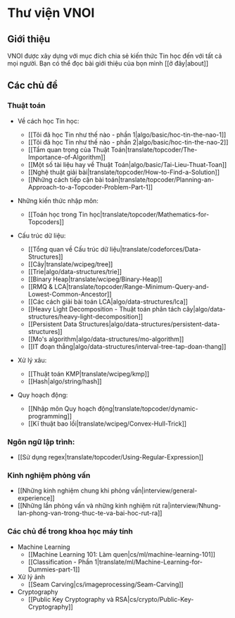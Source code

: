 # Thư viện VNOI

## Giới thiệu

VNOI được xây dựng với mục đích chia sẻ kiến thức Tin học đến với tất cả mọi người. Bạn có thể đọc bài giới thiệu của bọn mình [[ở đây|about]]

## Các chủ đề

### Thuật toán

- Về cách học Tin học:
    - [[Tôi đã học Tin như thế nào - phần 1|algo/basic/hoc-tin-the-nao-1]]
    - [[Tôi đã học Tin như thế nào - phần 2|algo/basic/hoc-tin-the-nao-2]]
    - [[Tầm quan trọng của Thuật Toán|translate/topcoder/The-Importance-of-Algorithm]]
    - [[Một số tài liệu hay về Thuật Toán|algo/basic/Tai-Lieu-Thuat-Toan]]
    - [[Nghệ thuật giải bài|translate/topcoder/How-to-Find-a-Solution]]
    - [[Những cách tiếp cận bài toán|translate/topcoder/Planning-an-Approach-to-a-Topcoder-Problem-Part-1]]

- Những kiến thức nhập môn:
    - [[Toán học trong Tin học|translate/topcoder/Mathematics-for-Topcoders]]

- Cấu trúc dữ liệu:
    - [[Tổng quan về Cấu trúc dữ liệu|translate/codeforces/Data-Structures]]
    - [[Cây|translate/wcipeg/tree]]
    - [[Trie|algo/data-structures/trie]]
    - [[Binary Heap|translate/wcipeg/Binary-Heap]]
    - [[RMQ & LCA|translate/topcoder/Range-Minimum-Query-and-Lowest-Common-Ancestor]]
    - [[Các cách giải bài toán LCA|algo/data-structures/lca]]
    - [[Heavy Light Decomposition - Thuật toán phân tách cây|algo/data-structures/heavy-light-decomposition]]
    - [[Persistent Data Structures|algo/data-structures/persistent-data-structures]]
    - [[Mo's algorithm|algo/data-structures/mo-algorithm]]
    - [[IT đoạn thẳng|algo/data-structures/interval-tree-tap-doan-thang]]

- Xử lý xâu:
    - [[Thuật toán KMP|translate/wcipeg/kmp]]
    - [[Hash|algo/string/hash]]

- Quy hoạch động:
    - [[Nhập môn Quy hoạch động|translate/topcoder/dynamic-programming]]
    - [[Kĩ thuật bao lồi|translate/wcipeg/Convex-Hull-Trick]]


### Ngôn ngữ lập trình:

- [[Sử dụng regex|translate/topcoder/Using-Regular-Expression]]

### Kinh nghiệm phỏng vấn

- [[Những kinh nghiệm chung khi phỏng vấn|interview/general-experience]]
- [[Những lần phỏng vấn và những kinh nghiệm rút ra|interview/Nhung-lan-phong-van-trong-thuc-te-va-bai-hoc-rut-ra]]

### Các chủ đề trong khoa học máy tính

- Machine Learning
    - [[Machine Learning 101: Làm quen|cs/ml/machine-learning-101]]
    - [[Classification - Phần 1|translate/ml/Machine-Learning-for-Dummies-part-1]]
- Xử lý ảnh
    - [[Seam Carving|cs/imageprocessing/Seam-Carving]]
- Cryptography
    - [[Public Key Cryptography và RSA|cs/crypto/Public-Key-Cryptography]]